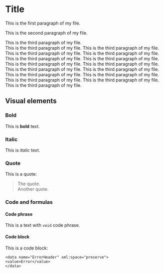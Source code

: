 # Title

This is the first paragraph of my file.

This is the second paragraph of my file.

This is the third paragraph of my file.  
This is the third paragraph of my file. This is the third paragraph of my file. This is the third paragraph of my file. This is the third paragraph of my file. This is the third paragraph of my file. This is the third paragraph of my file. This is the third paragraph of my file. This is the third paragraph of my file. This is the third paragraph of my file. This is the third paragraph of my file. This is the third paragraph of my file. This is the third paragraph of my file. This is the third paragraph of my file. This is the third paragraph of my file. This is the third paragraph of my file. 

## Visual elements

### Bold

This is **bold** text.

### Italic

This is *italic* text. 

### Quote

This is a quote: 
> The quote.  
> Another quote.

### Code and formulas

#### Code phrase 

This is a text with `void` code phrase.

#### Code block

This is a code block: 
```
<data name="ErrorHeader" xml:space="preserve">
<value>Error</value>
</data>
```
 